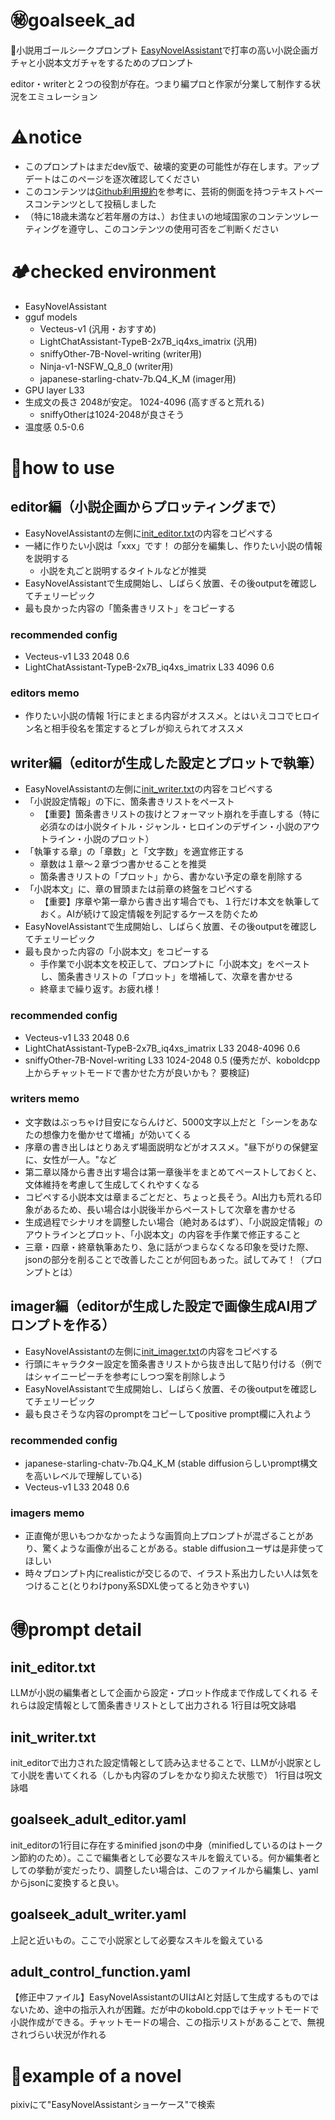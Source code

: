 # ㊙goalseek_ad
🔞小説用ゴールシークプロンプト
[EasyNovelAssistant](https://github.com/Zuntan03/EasyNovelAssistant)で打率の高い小説企画ガチャと小説本文ガチャをするためのプロンプト

editor・writerと２つの役割が存在。つまり編プロと作家が分業して制作する状況をエミュレーション

# ⚠notice
- このプロンプトはまだdev版で、破壊的変更の可能性が存在します。アップデートはこのページを逐次確認してください
- このコンテンツは[Github利用規約](https://docs.github.com/ja/site-policy/acceptable-use-policies/github-sexually-obscene-content)を参考に、芸術的側面を持つテキストベースコンテンツとして投稿しました
- （特に18歳未満など若年層の方は、）お住まいの地域国家のコンテンツレーティングを遵守し、このコンテンツの使用可否をご判断ください

# 🏕checked environment
- EasyNovelAssistant
- gguf models
  + Vecteus-v1 (汎用・おすすめ)
  + LightChatAssistant-TypeB-2x7B_iq4xs_imatrix (汎用)
  + sniffyOther-7B-Novel-writing (writer用)
  + Ninja-v1-NSFW_Q_8_0 (writer用)
  + japanese-starling-chatv-7b.Q4_K_M (imager用)
- GPU layer L33
- 生成文の長さ 2048が安定。 1024-4096 (高すぎると荒れる)
  + sniffyOtherは1024-2048が良さそう
- 温度感 0.5-0.6

# 🚮how to use
## editor編（小説企画からプロッティングまで）
- EasyNovelAssistantの左側に[init_editor.txt](https://github.com/kgmkm/goalseek_ad/blob/main/init_editor.txt)の内容をコピペする
- 一緒に作りたい小説は「xxx」です！ の部分を編集し、作りたい小説の情報を説明する
  + 小説を丸ごと説明するタイトルなどが推奨
- EasyNovelAssistantで生成開始し、しばらく放置、その後outputを確認してチェリーピック
- 最も良かった内容の「箇条書きリスト」をコピーする

### recommended config
- Vecteus-v1 L33 2048 0.6
- LightChatAssistant-TypeB-2x7B_iq4xs_imatrix L33 4096 0.6

### editors memo
- 作りたい小説の情報 1行にまとまる内容がオススメ。とはいえココでヒロイン名と相手役名を策定するとブレが抑えられてオススメ

## writer編（editorが生成した設定とプロットで執筆）
- EasyNovelAssistantの左側に[init_writer.txt](https://github.com/kgmkm/goalseek_ad/blob/main/init_writer.txt)の内容をコピペする
- 「小説設定情報」の下に、箇条書きリストをペースト
  + 【重要】箇条書きリストの抜けとフォーマット崩れを手直しする（特に必須なのは小説タイトル・ジャンル・ヒロインのデザイン・小説のアウトライン・小説のプロット）
- 「執筆する章」の「章数」と「文字数」を適宜修正する
  + 章数は１章～２章づつ書かせることを推奨
  + 箇条書きリストの「プロット」から、書かない予定の章を削除する
- 「小説本文」に、章の冒頭または前章の終盤をコピペする
  + 【重要】序章や第一章から書き出す場合でも、１行だけ本文を執筆しておく。AIが続けて設定情報を列記するケースを防ぐため
- EasyNovelAssistantで生成開始し、しばらく放置、その後outputを確認してチェリーピック
- 最も良かった内容の「小説本文」をコピーする
  + 手作業で小説本文を校正して、プロンプトに「小説本文」をペーストし、箇条書きリストの「プロット」を増補して、次章を書かせる
  + 終章まで繰り返す。お疲れ様！

### recommended config
- Vecteus-v1 L33 2048 0.6
- LightChatAssistant-TypeB-2x7B_iq4xs_imatrix L33 2048-4096 0.6
- sniffyOther-7B-Novel-writing L33 1024-2048 0.5 (優秀だが、koboldcpp上からチャットモードで書かせた方が良いかも？ 要検証)

### writers memo
- 文字数はぶっちゃけ目安にならんけど、5000文字以上だと「シーンをあなたの想像力を働かせて増補」が効いてくる
- 序章の書き出しはとりあえず場面説明などがオススメ。"昼下がりの保健室に、女性が一人。"など
- 第二章以降から書き出す場合は第一章後半をまとめてペーストしておくと、文体維持を考慮して生成してくれやすくなる
- コピペする小説本文は章まるごとだと、ちょっと長そう。AI出力も荒れる印象があるため、長い場合は小説後半からペーストして次章を書かせる
- 生成過程でシナリオを調整したい場合（絶対あるはず）、「小説設定情報」のアウトラインとプロット、「小説本文」の内容を手作業で修正すること
- 三章・四章・終章執筆あたり、急に話がつまらなくなる印象を受けた際、jsonの部分を削ることで改善したことが何回もあった。試してみて！（プロンプトとは）

## imager編（editorが生成した設定で画像生成AI用プロンプトを作る）
- EasyNovelAssistantの左側に[init_imager.txt](https://github.com/kgmkm/goalseek_ad/blob/main/init_imager.txt)の内容をコピペする
- 行頭にキャラクター設定を箇条書きリストから抜き出して貼り付ける（例ではシャイニーピーチを参考にしつつ案を削除しよう
- EasyNovelAssistantで生成開始し、しばらく放置、その後outputを確認してチェリーピック
- 最も良さそうな内容のpromptをコピーしてpositive prompt欄に入れよう

### recommended config
- japanese-starling-chatv-7b.Q4_K_M (stable diffusionらしいprompt構文を高いレベルで理解している)
- Vecteus-v1 L33 2048 0.6

### imagers memo
- 正直俺が思いもつかなかったような画質向上プロンプトが混ざることがあり、驚くような画像が出ることがある。stable diffusionユーザは是非使ってほしい
- 時々プロンプト内にrealisticが交じるので、イラスト系出力したい人は気をつけること(とりわけpony系SDXL使ってると効きやすい)

# 🉐prompt detail
## init_editor.txt
LLMが小説の編集者として企画から設定・プロット作成まで作成してくれる
それらは設定情報として箇条書きリストとして出力される
1行目は呪文詠唱

## init_writer.txt
init_editorで出力された設定情報として読み込ませることで、LLMが小説家として小説を書いてくれる（しかも内容のブレをかなり抑えた状態で）
1行目は呪文詠唱

## goalseek_adult_editor.yaml
init_editorの1行目に存在するminified jsonの中身（minifiedしているのはトークン節約のため）。ここで編集者として必要なスキルを鍛えている。何か編集者としての挙動が変だったり、調整したい場合は、このファイルから編集し、yamlからjsonに変換すると良い。

## goalseek_adult_writer.yaml
上記と近いもの。ここで小説家として必要なスキルを鍛えている

## adult_control_function.yaml
【修正中ファイル】EasyNovelAssistantのUIはAIと対話して生成するものではないため、途中の指示入れが困難。だが中のkobold.cppではチャットモードで小説作成ができる。チャットモードの場合、この指示リストがあることで、無視されづらい状況が作れる

# 📕example of a novel
pixivにて"EasyNovelAssistantショーケース"で検索
